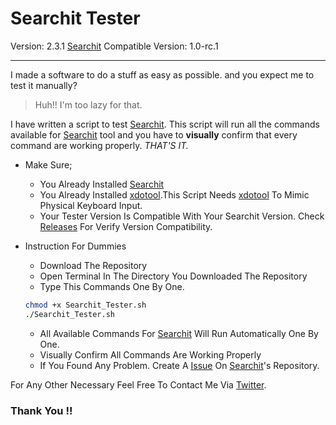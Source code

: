 # Searchit Tester
Version: 2.3.1
[Searchit](https://github.com/xCommunicado/Searchit "Searchit Repository") Compatible Version: 1.0-rc.1

---

I made a software to do a stuff as easy as possible. and you expect me to test it manually?
> Huh!! I'm too lazy for that.

I have written a script to test [Searchit](https://github.com/xCommunicado/Searchit "Searchit Repository").
This script will run all the commands available for [Searchit](https://github.com/xCommunicado/Searchit "Searchit Repository") tool and you have to **visually** confirm that every command are working properly. *THAT'S IT.*

* Make Sure;
    * You Already Installed [Searchit](https://github.com/xCommunicado/Searchit "Searchit Repository")
    * You Already Installed [xdotool](https://github.com/jordansissel/xdotool "xodotool Repository").This Script Needs [xdotool](https://github.com/jordansissel/xdotool "xodotool Repository") To Mimic Physical Keyboard Input.
    * Your Tester Version Is Compatible With Your Searchit Version. Check [Releases](https://github.com/xCommunicado/Searchit_Tester/releases "Releases") For Verify Version Compatibility.


* Instruction For Dummies
    * Download The Repository
    * Open Terminal In The Directory You Downloaded The Repository
    * Type This Commands One By One.

    ```Bash
    chmod +x Searchit_Tester.sh
    ./Searchit_Tester.sh
    ```
    * All Available Commands For  [Searchit](https://github.com/xCommunicado/Searchit "Searchit Repositor") Will Run Automatically One By One.
    * Visually Confirm All Commands Are Working Properly
    * If You Found Any Problem. Create A  [Issue](https://github.com/xCommunicado/Searchit/issues "Searchit Issues") On [Searchit](https://github.com/xCommunicado/Searchit "Searchit Repositor")'s Repository.

For Any Other Necessary Feel Free To Contact Me Via [Twitter](https://www.twitter.com/xCommunicado "My Twitter Account").

### Thank You !!
